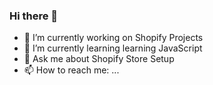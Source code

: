### Hi there 👋

- 🔭 I’m currently working on Shopify Projects
- 🌱 I’m currently learning learning JavaScript
- 💬 Ask me about Shopify Store Setup
- 📫 How to reach me: ...
